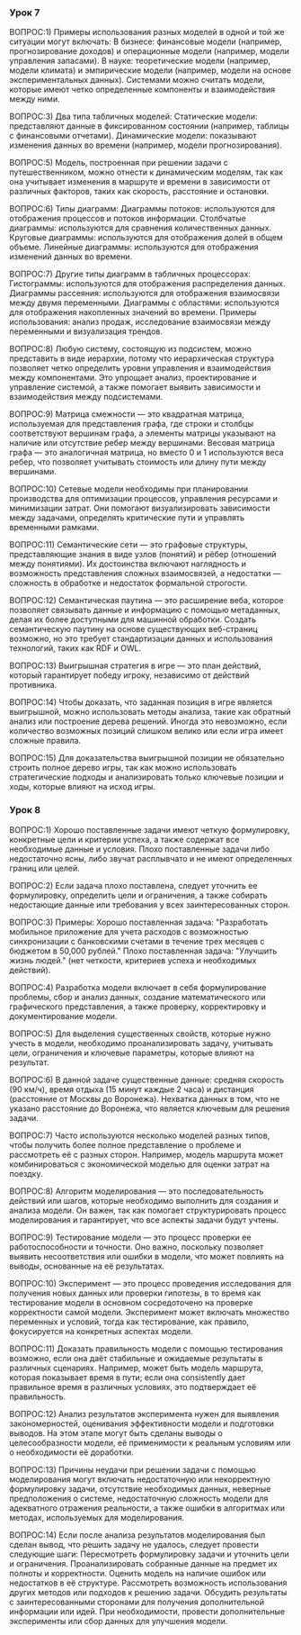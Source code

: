 ### Урок 7 
ВОПРОС:1) Примеры использования разных моделей в одной и той же ситуации могут включать: В бизнесе: финансовые модели (например, прогнозирование доходов) и операционные модели (например, модели управления запасами). В науке: теоретические модели (например, модели климата) и эмпирические модели (например, модели на основе экспериментальных данных). Системами можно считать модели, которые имеют четко определенные компоненты и взаимодействия между ними.

ВОПРОС:3) Два типа табличных моделей: Статические модели: представляют данные в фиксированном состоянии (например, таблицы с финансовыми отчетами). Динамические модели: показывают изменения данных во времени (например, модели прогнозирования).

ВОПРОС:5) Модель, построенная при решении задачи с путешественником, можно отнести к динамическим моделям, так как она учитывает изменения в маршруте и времени в зависимости от различных факторов, таких как скорость, расстояние и остановки.

ВОПРОС:6) Типы диаграмм: Диаграммы потоков: используются для отображения процессов и потоков информации. Столбчатые диаграммы: используются для сравнения количественных данных. Круговые диаграммы: используются для отображения долей в общем объеме. Линейные диаграммы: используются для отображения изменений данных во времени.

ВОПРОС:7) Другие типы диаграмм в табличных процессорах: Гистограммы: используются для отображения распределения данных. Диаграммы рассеяния: используются для отображения взаимосвязи между двумя переменными. Диаграммы с областями: используются для отображения накопленных значений во времени. Примеры использования: анализ продаж, исследование взаимосвязи между переменными и визуализация трендов.

ВОПРОС:8) Любую систему, состоящую из подсистем, можно представить в виде иерархии, потому что иерархическая структура позволяет четко определить уровни управления и взаимодействия между компонентами. Это упрощает анализ, проектирование и управление системой, а также помогает выявить зависимости и взаимодействия между подсистемами.

ВОПРОС:9) Матрица смежности — это квадратная матрица, используемая для представления графа, где строки и столбцы соответствуют вершинам графа, а элементы матрицы указывают на наличие или отсутствие ребер между вершинами. Весовая матрица графа — это аналогичная матрица, но вместо 0 и 1 используются веса ребер, что позволяет учитывать стоимость или длину пути между вершинами.

ВОПРОС:10) Сетевые модели необходимы при планировании производства для оптимизации процессов, управления ресурсами и минимизации затрат. Они помогают визуализировать зависимости между задачами, определять критические пути и управлять временными рамками.

ВОПРОС:11) Семантические сети — это графовые структуры, представляющие знания в виде узлов (понятий) и рёбер (отношений между понятиями). Их достоинства включают наглядность и возможность представления сложных взаимосвязей, а недостатки — сложность в обработке и недостаток формальной строгости.

ВОПРОС:12) Семантическая паутина — это расширение веба, которое позволяет связывать данные и информацию с помощью метаданных, делая их более доступными для машинной обработки. Создать семантическую паутину на основе существующих веб-страниц возможно, но это требует стандартизации данных и использования технологий, таких как RDF и OWL.

ВОПРОС:13) Выигрышная стратегия в игре — это план действий, который гарантирует победу игроку, независимо от действий противника.

ВОПРОС:14) Чтобы доказать, что заданная позиция в игре является выигрышной, можно использовать методы анализа, такие как обратный анализ или построение дерева решений. Иногда это невозможно, если количество возможных позиций слишком велико или если игра имеет сложные правила.

ВОПРОС:15) Для доказательства выигрышной позиции не обязательно строить полное дерево игры, так как можно использовать стратегические подходы и анализировать только ключевые позиции и ходы, которые влияют на исход игры.

### Урок 8
ВОПРОС:1) Хорошо поставленные задачи имеют четкую формулировку, конкретные цели и критерии успеха, а также содержат все необходимые данные и условия. Плохо поставленные задачи либо недостаточно ясны, либо звучат расплывчато и не имеют определенных границ или целей.

ВОПРОС:2) Если задача плохо поставлена, следует уточнить ее формулировку, определить цели и ограничения, а также собирать недостающие данные или требования у всех заинтересованных сторон.

ВОПРОС:3) Примеры: Хорошо поставленная задача: "Разработать мобильное приложение для учета расходов с возможностью синхронизации с банковскими счетами в течение трех месяцев с бюджетом в 50,000 рублей." Плохо поставленная задача: "Улучшить жизнь людей." (нет четкости, критериев успеха и необходимых действий).

ВОПРОС:4) Разработка модели включает в себя формулирование проблемы, сбор и анализ данных, создание математического или графического представления, а также проверку, корректировку и документирование модели.

ВОПРОС:5) Для выделения существенных свойств, которые нужно учесть в модели, необходимо проанализировать задачу, учитывать цели, ограничения и ключевые параметры, которые влияют на результат.

ВОПРОС:6) В данной задаче существенные данные: средняя скорость (90 км/ч), время отдыха (15 минут каждые 2 часа) и дистанция (расстояние от Москвы до Воронежа). Нехватка данных в том, что не указано расстояние до Воронежа, что является ключевым для решения задачи.

ВОПРОС:7) Часто используются несколько моделей разных типов, чтобы получить более полное представление о проблеме и рассмотреть её с разных сторон. Например, модель маршрута может комбинироваться с экономической моделью для оценки затрат на поездку.

ВОПРОС:8) Алгоритм моделирования — это последовательность действий или шагов, которые необходимо выполнить для создания и анализа модели. Он важен, так как помогает структурировать процесс моделирования и гарантирует, что все аспекты задачи будут учтены.

ВОПРОС:9) Тестирование модели — это процесс проверки ее работоспособности и точности. Оно важно, поскольку позволяет выявить несоответствия или ошибки в модели, что может повлиять на выводы, основанные на её результатах.

ВОПРОС:10) Эксперимент — это процесс проведения исследования для получения новых данных или проверки гипотезы, в то время как тестирование модели в основном сосредоточено на проверке корректности самой модели. Эксперимент может включать множество переменных и условий, тогда как тестирование, как правило, фокусируется на конкретных аспектах модели.

ВОПРОС:11) Доказать правильность модели с помощью тестирования возможно, если она даёт стабильные и ожидаемые результаты в различных сценариях. Например, может быть модель маршрута, которая показывает время в пути; если она consistently дает правильное время в различных условиях, это подтверждает её правильность.

ВОПРОС:12) Анализ результатов эксперимента нужен для выявления закономерностей, оценивания эффективности модели и подготовки выводов. На этом этапе могут быть сделаны выводы о целесообразности модели, её применимости к реальным условиям или о необходимости её доработки.

ВОПРОС:13) Причины неудачи при решении задачи с помощью моделирования могут включать недостаточную или некорректную формулировку задачи, отсутствие необходимых данных, неверные предположения о системе, недостаточную сложность модели для адекватного отражения реальности, а также ошибки в алгоритмах или методах, используемых для моделирования.

ВОПРОС:14) Если после анализа результатов моделирования был сделан вывод, что решить задачу не удалось, следует провести следующие шаги: Пересмотреть формулировку задачи и уточнить цели и ограничения. Проанализировать собранные данные на предмет их полноты и корректности. Оценить модель на наличие ошибок или недостатков в её структуре. Рассмотреть возможность использования других методов или подходов к решению задачи. Обсудить результаты с заинтересованными сторонами для получения дополнительной информации или идей. При необходимости, провести дополнительные эксперименты или сбор данных для улучшения модели.
